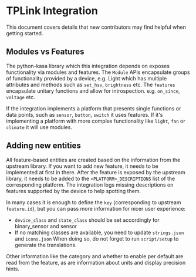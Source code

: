 # TPLink Integration

This document covers details that new contributors may find helpful when getting started.

## Modules vs Features

The python-kasa library which this integration depends on exposes functionality via modules and features.
The `Module` APIs encapsulate groups of functionality provided by a device,
e.g. Light which has multiple attributes and methods such as `set_hsv`, `brightness` etc.
The `features` encapsulate unitary functions and allow for introspection.
e.g. `on_since`, `voltage` etc.

If the integration implements a platform that presents single functions or data points, such as `sensor`,
`button`, `switch` it uses features.
If it's implementing a platform with more complex functionality like `light`, `fan` or `climate` it will
use modules.

## Adding new entities

All feature-based entities are created based on the information from the upstream library.
If you want to add new feature, it needs to be implemented at first in there.
After the feature is exposed by the upstream library,
it needs to be added to the `<PLATFORM>_DESCRIPTIONS` list of the corresponding platform.
The integration logs missing descriptions on features supported by the device to help spotting them.

In many cases it is enough to define the `key` (corresponding to upstream `feature.id`),
but you can pass more information for nicer user experience:
* `device_class` and `state_class` should be set accordingly for binary_sensor and sensor
* If no matching classes are available, you need to update `strings.json` and `icons.json`
When doing so, do not forget to run `script/setup` to generate the translations.

Other information like the category and whether to enable per default are read from the feature,
as are information about units and display precision hints.

